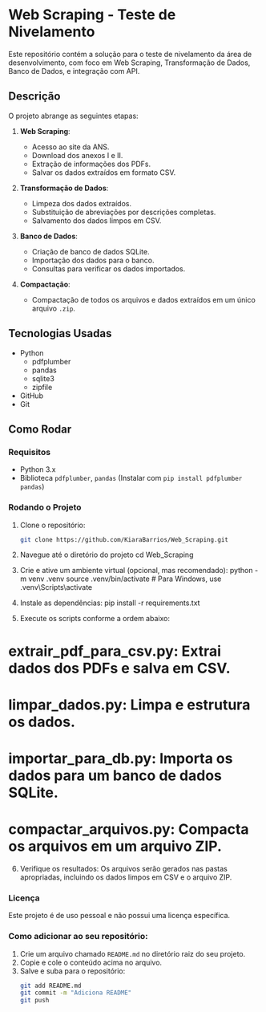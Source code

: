 # Web Scraping - Teste de Nivelamento

Este repositório contém a solução para o teste de nivelamento da área de desenvolvimento, com foco em Web Scraping, Transformação de Dados, Banco de Dados, e integração com API. 

## Descrição

O projeto abrange as seguintes etapas:

1. **Web Scraping**: 
   - Acesso ao site da ANS.
   - Download dos anexos I e II.
   - Extração de informações dos PDFs.
   - Salvar os dados extraídos em formato CSV.

2. **Transformação de Dados**:
   - Limpeza dos dados extraídos.
   - Substituição de abreviações por descrições completas.
   - Salvamento dos dados limpos em CSV.

3. **Banco de Dados**:
   - Criação de banco de dados SQLite.
   - Importação dos dados para o banco.
   - Consultas para verificar os dados importados.

4. **Compactação**:
   - Compactação de todos os arquivos e dados extraídos em um único arquivo `.zip`.

## Tecnologias Usadas

- Python
  - pdfplumber
  - pandas
  - sqlite3
  - zipfile
- GitHub
- Git

## Como Rodar

### Requisitos

- Python 3.x
- Biblioteca `pdfplumber`, `pandas` (Instalar com `pip install pdfplumber pandas`)

### Rodando o Projeto

1. Clone o repositório:
   ```bash
   git clone https://github.com/KiaraBarrios/Web_Scraping.git

2. Navegue até o diretório do projeto
   cd Web_Scraping

3. Crie e ative um ambiente virtual (opcional, mas recomendado):
   python -m venv .venv
   source .venv/bin/activate  # Para Windows, use .venv\Scripts\activate

4. Instale as dependências:
   pip install -r requirements.txt
   
5. Execute os scripts conforme a ordem abaixo:
# extrair_pdf_para_csv.py: Extrai dados dos PDFs e salva em CSV.
# limpar_dados.py: Limpa e estrutura os dados.
# importar_para_db.py: Importa os dados para um banco de dados SQLite.
# compactar_arquivos.py: Compacta os arquivos em um arquivo ZIP.

6. Verifique os resultados:
   Os arquivos serão gerados nas pastas apropriadas, incluindo os dados limpos em CSV e o arquivo ZIP.

### Licença
Este projeto é de uso pessoal e não possui uma licença específica.


### Como adicionar ao seu repositório:
1. Crie um arquivo chamado `README.md` no diretório raiz do seu projeto.
2. Copie e cole o conteúdo acima no arquivo.
3. Salve e suba para o repositório:
   ```bash
   git add README.md
   git commit -m "Adiciona README"
   git push